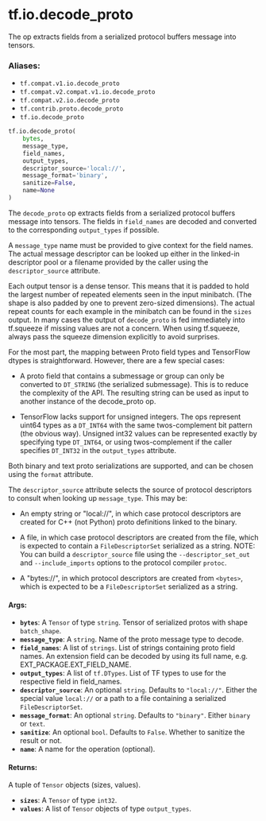 <div itemscope itemtype="http://developers.google.com/ReferenceObject">
<meta itemprop="name" content="tf.io.decode_proto" />
<meta itemprop="path" content="Stable" />
</div>

# tf.io.decode_proto

The op extracts fields from a serialized protocol buffers message into tensors.

### Aliases:

* `tf.compat.v1.io.decode_proto`
* `tf.compat.v2.compat.v1.io.decode_proto`
* `tf.compat.v2.io.decode_proto`
* `tf.contrib.proto.decode_proto`
* `tf.io.decode_proto`

``` python
tf.io.decode_proto(
    bytes,
    message_type,
    field_names,
    output_types,
    descriptor_source='local://',
    message_format='binary',
    sanitize=False,
    name=None
)
```

<!-- Placeholder for "Used in" -->

The `decode_proto` op extracts fields from a serialized protocol buffers
message into tensors.  The fields in `field_names` are decoded and converted
to the corresponding `output_types` if possible.

A `message_type` name must be provided to give context for the field names.
The actual message descriptor can be looked up either in the linked-in
descriptor pool or a filename provided by the caller using the
`descriptor_source` attribute.

Each output tensor is a dense tensor. This means that it is padded to hold
the largest number of repeated elements seen in the input minibatch. (The
shape is also padded by one to prevent zero-sized dimensions). The actual
repeat counts for each example in the minibatch can be found in the `sizes`
output. In many cases the output of `decode_proto` is fed immediately into
tf.squeeze if missing values are not a concern. When using tf.squeeze, always
pass the squeeze dimension explicitly to avoid surprises.

For the most part, the mapping between Proto field types and TensorFlow dtypes
is straightforward. However, there are a few special cases:

- A proto field that contains a submessage or group can only be converted
to `DT_STRING` (the serialized submessage). This is to reduce the complexity
of the API. The resulting string can be used as input to another instance of
the decode_proto op.

- TensorFlow lacks support for unsigned integers. The ops represent uint64
types as a `DT_INT64` with the same twos-complement bit pattern (the obvious
way). Unsigned int32 values can be represented exactly by specifying type
`DT_INT64`, or using twos-complement if the caller specifies `DT_INT32` in
the `output_types` attribute.

Both binary and text proto serializations are supported, and can be
chosen using the `format` attribute.

The `descriptor_source` attribute selects the source of protocol
descriptors to consult when looking up `message_type`. This may be:

- An empty string  or "local://", in which case protocol descriptors are
created for C++ (not Python) proto definitions linked to the binary.

- A file, in which case protocol descriptors are created from the file,
which is expected to contain a `FileDescriptorSet` serialized as a string.
NOTE: You can build a `descriptor_source` file using the `--descriptor_set_out`
and `--include_imports` options to the protocol compiler `protoc`.

- A "bytes://<bytes>", in which protocol descriptors are created from `<bytes>`,
which is expected to be a `FileDescriptorSet` serialized as a string.

#### Args:


* <b>`bytes`</b>: A `Tensor` of type `string`.
  Tensor of serialized protos with shape `batch_shape`.
* <b>`message_type`</b>: A `string`. Name of the proto message type to decode.
* <b>`field_names`</b>: A list of `strings`.
  List of strings containing proto field names. An extension field can be decoded
  by using its full name, e.g. EXT_PACKAGE.EXT_FIELD_NAME.
* <b>`output_types`</b>: A list of `tf.DTypes`.
  List of TF types to use for the respective field in field_names.
* <b>`descriptor_source`</b>: An optional `string`. Defaults to `"local://"`.
  Either the special value `local://` or a path to a file containing
  a serialized `FileDescriptorSet`.
* <b>`message_format`</b>: An optional `string`. Defaults to `"binary"`.
  Either `binary` or `text`.
* <b>`sanitize`</b>: An optional `bool`. Defaults to `False`.
  Whether to sanitize the result or not.
* <b>`name`</b>: A name for the operation (optional).


#### Returns:

A tuple of `Tensor` objects (sizes, values).


* <b>`sizes`</b>: A `Tensor` of type `int32`.
* <b>`values`</b>: A list of `Tensor` objects of type `output_types`.
